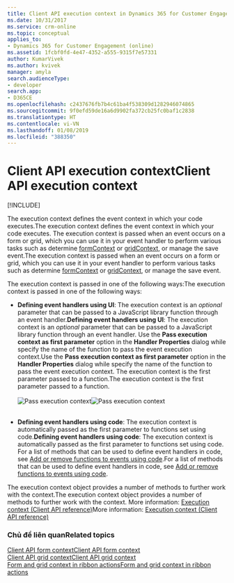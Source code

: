 ```yaml
---
title: Client API execution context in Dynamics 365 for Customer Engagement| MicrosoftDocs
ms.date: 10/31/2017
ms.service: crm-online
ms.topic: conceptual
applies_to:
- Dynamics 365 for Customer Engagement (online)
ms.assetid: 1fcbf0fd-4e47-4352-a555-9315f7e57331
author: KumarVivek
ms.author: kvivek
manager: amyla
search.audienceType:
- developer
search.app:
- D365CE
ms.openlocfilehash: c2437676fb7b4c61ba4f538309d1282946074865
ms.sourcegitcommit: 9f0efd59de16a6d9902fa372cb25fc0baf1c2838
ms.translationtype: HT
ms.contentlocale: vi-VN
ms.lasthandoff: 01/08/2019
ms.locfileid: "388350"
---
```

# <a name="client-api-execution-context"></a><span data-ttu-id="81603-102">Client API execution context</span><span class="sxs-lookup"><span data-stu-id="81603-102">Client API execution context</span></span>

[!INCLUDE[](../../includes/cc_applies_to_update_9_0_0.md)]

<span data-ttu-id="81603-103">The execution context defines the event context in which your code executes.</span><span class="sxs-lookup"><span data-stu-id="81603-103">The execution context defines the event context in which your code executes.</span></span> <span data-ttu-id="81603-104">The execution context is passed when an event occurs on a form or grid, which you can use it in your event handler to perform various tasks such as determine [formContext](clientapi-form-context.md) or [gridContext](clientapi-grid-context.md), or manage the save event.</span><span class="sxs-lookup"><span data-stu-id="81603-104">The execution context is passed when an event occurs on a form or grid, which you can use it in your event handler to perform various tasks such as determine [formContext](clientapi-form-context.md) or [gridContext](clientapi-grid-context.md), or manage the save event.</span></span> 

<span data-ttu-id="81603-105">The execution context is passed in one of the following ways:</span><span class="sxs-lookup"><span data-stu-id="81603-105">The execution context is passed in one of the following ways:</span></span>

- <span data-ttu-id="81603-106">**Defining event handlers using UI**: The execution context is an *optional* parameter that can be passed to a JavaScript library function through an event handler.</span><span class="sxs-lookup"><span data-stu-id="81603-106">**Defining event handlers using UI**: The execution context is an *optional* parameter that can be passed to a JavaScript library function through an event handler.</span></span> <span data-ttu-id="81603-107">Use the **Pass execution context as first parameter** option in the **Handler Properties** dialog while specify the name of the function to pass the event execution context.</span><span class="sxs-lookup"><span data-stu-id="81603-107">Use the **Pass execution context as first parameter** option in the **Handler Properties** dialog while specify the name of the function to pass the event execution context.</span></span> <span data-ttu-id="81603-108">The execution context is the first parameter passed to a function.</span><span class="sxs-lookup"><span data-stu-id="81603-108">The execution context is the first parameter passed to a function.</span></span><br/><br/>
<span data-ttu-id="81603-109">![Pass execution context](../media/ClientAPI-PassExecutionContext.png)</span><span class="sxs-lookup"><span data-stu-id="81603-109">![Pass execution context](../media/ClientAPI-PassExecutionContext.png)</span></span><br/><br/>

- <span data-ttu-id="81603-110">**Defining event handlers using code**: The execution context is automatically passed as the first parameter to functions set using code.</span><span class="sxs-lookup"><span data-stu-id="81603-110">**Defining event handlers using code**: The execution context is automatically passed as the first parameter to functions set using code.</span></span> <span data-ttu-id="81603-111">For a list of methods that can be used to define event handlers in code, see [Add or remove functions to events using code](events-forms-grids.md#add-or-remove-event-handler-function-to-event-using-code).</span><span class="sxs-lookup"><span data-stu-id="81603-111">For a list of methods that can be used to define event handlers in code, see [Add or remove functions to events using code](events-forms-grids.md#add-or-remove-event-handler-function-to-event-using-code).</span></span> 

<span data-ttu-id="81603-112">The execution context object provides a number of methods to further work with the context.</span><span class="sxs-lookup"><span data-stu-id="81603-112">The execution context object provides a number of methods to further work with the context.</span></span> <span data-ttu-id="81603-113">More information: [Execution context (Client API reference)](reference/execution-context.md)</span><span class="sxs-lookup"><span data-stu-id="81603-113">More information: [Execution context (Client API reference)](reference/execution-context.md)</span></span>


### <a name="related-topics"></a><span data-ttu-id="81603-114">Chủ đề liên quan</span><span class="sxs-lookup"><span data-stu-id="81603-114">Related topics</span></span>

 [<span data-ttu-id="81603-115">Client API form context</span><span class="sxs-lookup"><span data-stu-id="81603-115">Client API form context</span></span>](clientapi-form-context.md)<br>
 [<span data-ttu-id="81603-116">Client API grid context</span><span class="sxs-lookup"><span data-stu-id="81603-116">Client API grid context</span></span>](clientapi-grid-context.md)<br>
 [<span data-ttu-id="81603-117">Form and grid context in ribbon actions</span><span class="sxs-lookup"><span data-stu-id="81603-117">Form and grid context in ribbon actions</span></span>](../customize-dev/pass-dynamics-365-data-page-parameter-ribbon-actions.md#form-and-grid-context-in-ribbon-actions)

